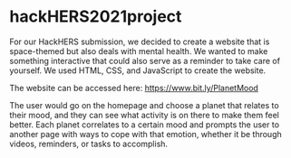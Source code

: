 # hackHERS2021project
For our HackHERS submission, we decided to create a website that is space-themed but also deals with mental health. We wanted to make something interactive that could also serve as a reminder to take care of yourself. We used HTML, CSS, and JavaScript to create the website. 

The website can be accessed here: https://www.bit.ly/PlanetMood

The user would go on the homepage and choose a planet that relates to their mood, and they can see what activity is on there to make them feel better. Each planet correlates to a certain mood and prompts the user to another page with ways to cope with that emotion, whether it be through videos, reminders, or tasks to accomplish. 
